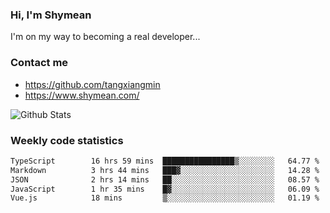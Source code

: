 ### Hi, I'm Shymean

I'm on my way to becoming a real developer...

### Contact me

- <https://github.com/tangxiangmin>
- <https://www.shymean.com/>

![Github Stats](https://github-readme-stats.vercel.app/api?username=tangxiangmin&show_icons=true&theme=dark)


###  Weekly code statistics

<!--START_SECTION:waka-->

```txt
TypeScript        16 hrs 59 mins  ████████████████▒░░░░░░░░   64.77 %
Markdown          3 hrs 44 mins   ███▓░░░░░░░░░░░░░░░░░░░░░   14.28 %
JSON              2 hrs 14 mins   ██░░░░░░░░░░░░░░░░░░░░░░░   08.57 %
JavaScript        1 hr 35 mins    █▓░░░░░░░░░░░░░░░░░░░░░░░   06.09 %
Vue.js            18 mins         ▒░░░░░░░░░░░░░░░░░░░░░░░░   01.19 %
```

<!--END_SECTION:waka-->